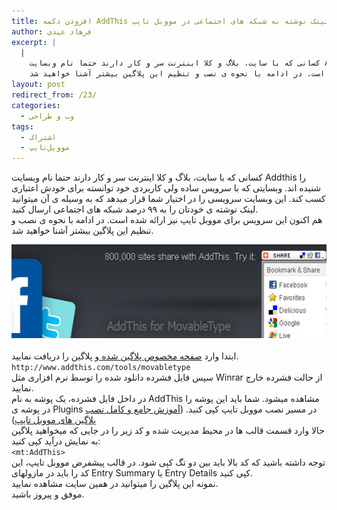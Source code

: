 ```yaml
---
title: افزودن دکمه AddThis و ارسال لینک نوشته به شبکه های اجتماعی در مووبل تایپ
author: فرهاد عیدی
excerpt: |
  |
    کسانی که با سایت، بلاگ و کلا اینترنت سر و کار دارند حتما نام وبسایت Addthis را شنیده اند. وبسایتی که با سرویس ساده ولی کاربردی خود توانسته برای خودش اعتباری کسب کند. این وبسایت سرویسی را در اختیار شما قرار میدهد که به وسیله ی آن میتوانید لینک نوشته ی خودتان را به ۹۹ درصد شبکه های اجتماعی ارسال کنید.
    هم اکنون این سرویس برای مووبل تایپ نیز ارائه شده است. در ادامه با نحوه ی نصب و تنظیم این پلاگین بیشتر آشنا خواهید شد.
layout: post
redirect_from: /23/
categories:
  - وب و طراحی
tags:
  - اشتراک
  - مووبل‌تایپ
---
```

کسانی که با سایت، بلاگ و کلا اینترنت سر و کار دارند حتما نام وبسایت Addthis را شنیده اند. وبسایتی که با سرویس ساده ولی کاربردی خود توانسته برای خودش اعتباری کسب کند. این وبسایت سرویسی را در اختیار شما قرار میدهد که به وسیله ی آن میتوانید لینک نوشته ی خودتان را به ۹۹ درصد شبکه های اجتماعی ارسال کنید.  
هم اکنون این سرویس برای مووبل تایپ نیز ارائه شده است. در ادامه با نحوه ی نصب و تنظیم این پلاگین بیشتر آشنا خواهید شد.

<!-- more -->

  
<img alt="افزودن دکمه Addthis به مووبل تایپ" src="/asset/legacy/addthis-botton-for-movabletype.jpg" class="mt-image-center" style="text-align: center; display: block; margin: 0pt auto 20px;" width="560" height="150" />ابتدا وارد [صفحه مخصوص پلاگین شده ][1]و پلاگین را دریافت نمایید.  
`http://www.addthis.com/tools/movabletype`  
سپس فایل فشرده دانلود شده را توسط نرم افزاری مثل Winrar از حالت فشرده خارج نمایید.  
در داخل فایل فشرده، یک پوشه به نام AddThis مشاهده میشود. شما باید این پوشه را در پوشه ی Plugins در مسیر نصب مووبل تایپ کپی کنید. ([آموزش جامع و کامل نصب پلاگین های مووبل تایپ][2])  
حالا وارد قسمت قالب ها در محیط مدیریت شده و کد زیر را در جایی که میخواهید پلاگین به نمایش درآید کپی کنید:  
`<mt:AddThis>`  
توجه داشته باشید که کد بالا باید بین دو تگ <MTEntries> کپی شود. در قالب پیشفرض مووبل تایپ، این کد را باید در مازولهای Entry Summary یا Entry Details کپی کنید.  
نمونه این پلاگین را میتوانید در همین سایت مشاهده نمایید.  
موفق و پیروز باشید.

 [1]: http://www.addthis.com/tools/movabletype
 [2]: http://www.faroxa.com/archives/movable_type/the_ultimate_guide_to_installing_movable_type_plugins/